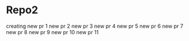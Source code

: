 # Repo2
creating new pr 1
new pr 2
new pr 3
new pr 4
new pr 5
new pr 6
new pr 7
new pr 8
new pr 9
new pr 10
new pr 11
